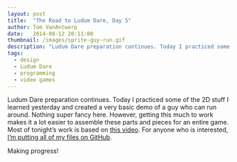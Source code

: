 ```yaml
---
layout: post
title:  "The Road to Ludum Dare, Day 5"
author: Tom VanAntwerp
date:   2014-08-12 20:11:00
thumbnail: /images/sprite-guy-run.gif
description: "Ludum Dare preparation continues. Today I practiced some of the 2D stuff I learned yesterday and created a very basic demo of a guy who can run around. Nothing super fancy here. However, getting this much to work makes it a lot easier to assemble these parts and pieces for an entire game."
tags:
  - design
  - Ludum Dare
  - programming
  - video games
---
```


Ludum Dare preparation continues. Today I practiced some of the 2D stuff I learned yesterday and created a very basic demo of a guy who can run around. Nothing super fancy here. However, getting this much to work makes it a lot easier to assemble these parts and pieces for an entire game. Most of tonight’s work is based on [this video](https://unity3d.com/learn/tutorials/modules/beginner/2d/2d-controllers). For anyone who is interested, [I’m putting all of my files on GitHub](https://github.com/tvanantwerp/unity3d-tutorials).

Making progress!
